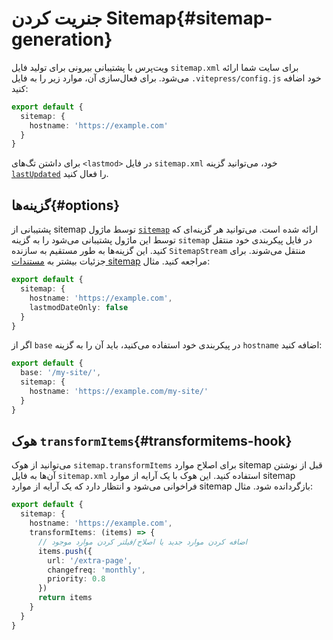 # جنریت کردن Sitemap{#sitemap-generation}

ویت‌پرس با پشتیبانی بیرونی برای تولید فایل `sitemap.xml` برای سایت شما ارائه می‌شود. برای فعال‌سازی آن، موارد زیر را به فایل `.vitepress/config.js` خود اضافه کنید:

```ts
export default {
  sitemap: {
    hostname: 'https://example.com'
  }
}
```

برای داشتن تگ‌های `<lastmod>` در فایل `sitemap.xml` خود، می‌توانید گزینه [`lastUpdated`](../reference/default-theme-last-updated) را فعال کنید.

## گزینه‌ها{#options}

پشتیبانی از sitemap توسط ماژول [`sitemap`](https://www.npmjs.com/package/sitemap) ارائه شده است. می‌توانید هر گزینه‌ای که توسط این ماژول پشتیبانی می‌شود را به گزینه `sitemap` در فایل پیکربندی خود منتقل کنید. این گزینه‌ها به طور مستقیم به سازنده `SitemapStream` منتقل می‌شوند. برای جزئیات بیشتر به [مستندات sitemap](https://www.npmjs.com/package/sitemap#options-you-can-pass) مراجعه کنید. مثال:

```ts
export default {
  sitemap: {
    hostname: 'https://example.com',
    lastmodDateOnly: false
  }
}
```

اگر از `base` در پیکربندی خود استفاده می‌کنید، باید آن را به گزینه `hostname` اضافه کنید:

```ts
export default {
  base: '/my-site/',
  sitemap: {
    hostname: 'https://example.com/my-site/'
  }
}
```

## هوک `transformItems`{#transformitems-hook}

می‌توانید از هوک `sitemap.transformItems` برای اصلاح موارد sitemap قبل از نوشتن آن‌ها به فایل `sitemap.xml` استفاده کنید. این هوک با یک آرایه از موارد sitemap فراخوانی می‌شود و انتظار دارد که یک آرایه از موارد sitemap بازگردانده شود. مثال:

```ts
export default {
  sitemap: {
    hostname: 'https://example.com',
    transformItems: (items) => {
      // اضافه کردن موارد جدید یا اصلاح/فیلتر کردن موارد موجود
      items.push({
        url: '/extra-page',
        changefreq: 'monthly',
        priority: 0.8
      })
      return items
    }
  }
}
```